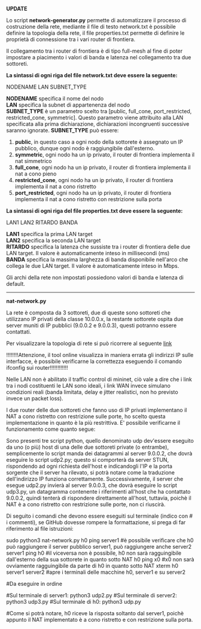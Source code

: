 <b>UPDATE</b>

Lo script <b>network-generator.py</b> permette di automatizzare il processo di costruzione della rete,
mediante il file di testo network.txt è possibile definire la topologia della rete, il file properties.txt permette di definire
le proprietà di connessione tra i vari router di frontiera.

Il collegamento tra i router di frontiera è di tipo full-mesh al fine di poter impostare a piacimento i valori di banda e latenza
nel collegamento tra due sottoreti.


<b>La sintassi di ogni riga del file network.txt deve essere la seguente:</b>

NODENAME LAN SUBNET_TYPE

<b>NODENAME</b> specifica il nome del nodo <br>
<b>LAN</b> specifica la subnet di appartenenza del nodo <br>
<b>SUBNET_TYPE</b> è un parametro scelto tra [public, full_cone, port_restricted, restricted_cone, symmetric]. Questo parametro viene attribuito alla LAN specificata
alla prima dichiarazione, dichiarazioni incongruenti successive saranno ignorate.
<b>SUBNET_TYPE</b> può essere:
1) <b>public</b>, in questo caso a ogni nodo della sottorete è assegnato un IP pubblico, dunque ogni nodo è raggiungibile dall'esterno.
2) <b>symmetric</b>, ogni nodo ha un ip privato, il router di frontiera implementa il nat simmetrico
3) <b>full_cone</b>, ogni nodo ha un ip privato, il router di frontiera implementa il nat a cono pieno
4) <b>restricted_cone</b>, ogni nodo ha un ip privato, il router di frontiera implementa il nat a cono ristretto
5) <b>port_restricted</b>, ogni nodo ha un ip privato, il router di frontiera implementa il nat a cono ristretto con restrizione sulla porta

<b>La sintassi di ogni riga del file properties.txt deve essere la seguente:</b>

LAN1 LAN2 RITARDO BANDA

<b>LAN1</b> specifica la prima LAN target<br>
<b>LAN2</b> specifica la seconda LAN target<br>
<b>RITARDO</b> specifica la latenza che sussiste tra i router di frontiera delle due LAN target. Il valore è automaticamente inteso in millisecondi (ms)<br>
<b>BANDA</b> specifica la massima larghezza di banda disponibile nell'arco che collega le due LAN target. Il valore è automaticamente inteso in Mbps. <br>

Gli archi della rete non impostati possiedono valori di banda e latenza di default.

   
________________________________________________________________________







<b>nat-network.py</b>


La rete è composta da 3 sottoreti, due di queste sono sottoreti che utilizzano IP privati della classe 10.0.0.x, la restante sottorete ospita due server muniti di IP pubblici (9.0.0.2 e 9.0.0.3), questi potranno essere contattati.


Per visualizzare la topologia di rete si può ricorrere al seguente [link](http://demo.spear.narmox.com/app/?apiurl=demo#!/mininet?data=%7B%22dump%22%3A%22%3CHost%20h0%3A%20h0-eth0%3A10.0.0.2%20pid%3D16790%3E%20%5Cn%3CHost%20h1%3A%20h1-eth0%3A10.0.0.3%20pid%3D16792%3E%20%5Cn%3CHost%20h2%3A%20h2-eth0%3A10.0.0.4%20pid%3D16794%3E%20%5Cn%3CHost%20h3%3A%20h3-eth0%3A10.0.0.5%20pid%3D16796%3E%20%5Cn%3CLinuxRouter%20r1%3A%20r1-eth0%3A10.0.0.1%2Cr1-eth1%3A5.0.1.1%20pid%3D16800%3E%20%5Cn%3CLinuxRouter%20r2%3A%20r2-eth0%3A10.0.0.1%2Cr2-eth1%3A5.0.1.3%20pid%3D16802%3E%20%5Cn%3CLinuxRouter%20r3%3A%20r3-eth1%3A9.0.0.1%2Cr3-eth2%3A5.0.1.2%20pid%3D16804%3E%20%5Cn%3CHost%20server1%3A%20server1-eth0%3A9.0.0.2%20pid%3D16806%3E%20%5Cn%3CHost%20server2%3A%20server2-eth0%3A9.0.0.3%20pid%3D16808%3E%20%5Cn%3CHost%20x0%3A%20x0-eth0%3A10.0.0.6%20pid%3D16810%3E%20%5Cn%3CHost%20x1%3A%20x1-eth0%3A10.0.0.7%20pid%3D16812%3E%20%5Cn%3CHost%20x2%3A%20x2-eth0%3A10.0.0.8%20pid%3D16814%3E%20%5Cn%3CHost%20x3%3A%20x3-eth0%3A10.0.0.9%20pid%3D16816%3E%20%5Cn%3COVSSwitch%20s1%3A%20lo%3A127.0.0.1%2Cs1-eth1%3ANone%2Cs1-eth2%3ANone%2Cs1-eth3%3ANone%2Cs1-eth4%3ANone%2Cs1-eth5%3ANone%20pid%3D16821%3E%20%5Cn%3COVSSwitch%20s2%3A%20lo%3A127.0.0.1%2Cs2-eth1%3ANone%2Cs2-eth2%3ANone%2Cs2-eth3%3ANone%2Cs2-eth4%3ANone%2Cs2-eth5%3ANone%20pid%3D16824%3E%20%5Cn%3COVSSwitch%20s3%3A%20lo%3A127.0.0.1%2Cs3-eth1%3ANone%2Cs3-eth2%3ANone%2Cs3-eth3%3ANone%20pid%3D16827%3E%20%5Cn%3COVSSwitch%20s4%3A%20lo%3A127.0.0.1%2Cs4-eth1%3ANone%2Cs4-eth2%3ANone%2Cs4-eth3%3ANone%20pid%3D16830%3E%20%5Cn%3COVSController%20c0%3A%20127.0.0.1%3A6653%20pid%3D16783%3E%22%2C%22links%22%3A%22h0-eth0%3C-%3Es1-eth1%20(OK%20OK)%20%5Cnh1-eth0%3C-%3Es1-eth2%20(OK%20OK)%20%5Cnh2-eth0%3C-%3Es1-eth3%20(OK%20OK)%20%5Cnh3-eth0%3C-%3Es1-eth4%20(OK%20OK)%20%5Cnr1-eth0%3C-%3Es1-eth5%20(OK%20OK)%20%5Cnr1-eth1%3C-%3Es3-eth1%20(OK%20OK)%20%5Cnr2-eth0%3C-%3Es2-eth5%20(OK%20OK)%20%5Cnr2-eth1%3C-%3Es3-eth2%20(OK%20OK)%20%5Cnr3-eth2%3C-%3Es3-eth3%20(OK%20OK)%20%5Cnr3-eth1%3C-%3Es4-eth3%20(OK%20OK)%20%5Cnserver1-eth0%3C-%3Es4-eth1%20(OK%20OK)%20%5Cnserver2-eth0%3C-%3Es4-eth2%20(OK%20OK)%20%5Cnx0-eth0%3C-%3Es2-eth1%20(OK%20OK)%20%5Cnx1-eth0%3C-%3Es2-eth2%20(OK%20OK)%20%5Cnx2-eth0%3C-%3Es2-eth3%20(OK%20OK)%20%5Cnx3-eth0%3C-%3Es2-eth4%20(OK%20OK)%22%2C%22positions%22%3A%22%7B%5C%22objects%5C%22%3A%5B%7B%5C%22type%5C%22%3A%5C%22switch%5C%22%2C%5C%22id%5C%22%3A%5C%22s1%5C%22%2C%5C%22x%5C%22%3A-10.235400199890137%2C%5C%22y%5C%22%3A323.36151123046875%7D%2C%7B%5C%22type%5C%22%3A%5C%22switch%5C%22%2C%5C%22id%5C%22%3A%5C%22s2%5C%22%2C%5C%22x%5C%22%3A191.40969848632812%2C%5C%22y%5C%22%3A57.402801513671875%7D%2C%7B%5C%22type%5C%22%3A%5C%22switch%5C%22%2C%5C%22id%5C%22%3A%5C%22s3%5C%22%2C%5C%22x%5C%22%3A-95.70130157470703%2C%5C%22y%5C%22%3A144.00909423828125%7D%2C%7B%5C%22type%5C%22%3A%5C%22switch%5C%22%2C%5C%22id%5C%22%3A%5C%22s4%5C%22%2C%5C%22x%5C%22%3A-378%2C%5C%22y%5C%22%3A106%7D%2C%7B%5C%22type%5C%22%3A%5C%22router%5C%22%2C%5C%22id%5C%22%3A%5C%22r1%5C%22%2C%5C%22x%5C%22%3A-131.25166873876435%2C%5C%22y%5C%22%3A273.50048828125%7D%2C%7B%5C%22type%5C%22%3A%5C%22router%5C%22%2C%5C%22id%5C%22%3A%5C%22r2%5C%22%2C%5C%22x%5C%22%3A63.19293041284699%2C%5C%22y%5C%22%3A111.79460144042969%7D%2C%7B%5C%22type%5C%22%3A%5C%22router%5C%22%2C%5C%22id%5C%22%3A%5C%22r3%5C%22%2C%5C%22x%5C%22%3A-195.9281671518503%2C%5C%22y%5C%22%3A125.62699890136719%7D%2C%7B%5C%22type%5C%22%3A%5C%22server%5C%22%2C%5C%22id%5C%22%3A%5C%22h0%5C%22%2C%5C%22x%5C%22%3A160.9925405384843%2C%5C%22y%5C%22%3A399%7D%2C%7B%5C%22type%5C%22%3A%5C%22server%5C%22%2C%5C%22id%5C%22%3A%5C%22h1%5C%22%2C%5C%22x%5C%22%3A189.9925405384843%2C%5C%22y%5C%22%3A353%7D%2C%7B%5C%22type%5C%22%3A%5C%22server%5C%22%2C%5C%22id%5C%22%3A%5C%22h2%5C%22%2C%5C%22x%5C%22%3A211.9925405384843%2C%5C%22y%5C%22%3A291%7D%2C%7B%5C%22type%5C%22%3A%5C%22server%5C%22%2C%5C%22id%5C%22%3A%5C%22h3%5C%22%2C%5C%22x%5C%22%3A179.63813990371867%2C%5C%22y%5C%22%3A239.31849670410156%7D%2C%7B%5C%22type%5C%22%3A%5C%22server%5C%22%2C%5C%22id%5C%22%3A%5C%22server1%5C%22%2C%5C%22x%5C%22%3A-468.00745946151574%2C%5C%22y%5C%22%3A13%7D%2C%7B%5C%22type%5C%22%3A%5C%22server%5C%22%2C%5C%22id%5C%22%3A%5C%22server2%5C%22%2C%5C%22x%5C%22%3A-544.0074594615157%2C%5C%22y%5C%22%3A93%7D%2C%7B%5C%22type%5C%22%3A%5C%22server%5C%22%2C%5C%22id%5C%22%3A%5C%22x0%5C%22%2C%5C%22x%5C%22%3A404.99254053848426%2C%5C%22y%5C%22%3A47%7D%2C%7B%5C%22type%5C%22%3A%5C%22server%5C%22%2C%5C%22id%5C%22%3A%5C%22x1%5C%22%2C%5C%22x%5C%22%3A431.99254053848426%2C%5C%22y%5C%22%3A96%7D%2C%7B%5C%22type%5C%22%3A%5C%22server%5C%22%2C%5C%22id%5C%22%3A%5C%22x2%5C%22%2C%5C%22x%5C%22%3A443.99254053848426%2C%5C%22y%5C%22%3A145%7D%2C%7B%5C%22type%5C%22%3A%5C%22server%5C%22%2C%5C%22id%5C%22%3A%5C%22x3%5C%22%2C%5C%22x%5C%22%3A474.99254053848426%2C%5C%22y%5C%22%3A197%7D%5D%7D%22%7D)

!!!!!!!!Attenzione, il tool online visualizza in maniera errata gli indirizzi IP sulle interfacce, è possibile verificarne la correttezza eseguendo il comando ifconfig sui router!!!!!!!!!!!!

Nelle LAN non è abilitato il traffic control di mininet, ciò vale a dire che i link tra i nodi costituenti le LAN sono ideali, i link WAN
invece simulano condizioni reali (banda limitata, delay e jitter realistici, non ho previsto invece un packet loss).

I due router delle due sottoreti che fanno uso di IP privati implementano il NAT a cono ristretto con restrizione sulle porte, ho scelto questa implementazione in quanto è la più restrittiva. E' possibile verificarne il funzionamento come quanto segue:

Sono presenti tre script python, quello denominato udp dev'essere eseguito da uno (o più) host di una delle due sottoreti private (o entrambe), semplicemente lo script manda dei datagrammi al server 9.0.0.2, che dovrà eseguire lo script udp2.py; questo si comporterà da server STUN, rispondendo ad ogni richiesta dell'host e indicandogli l'IP e la porta sorgente che il server ha rilevato, si potrà notare come la traduzione dell'indirizzo IP funziona correttamente. Successivamente, il server che esegue udp2.py invierà al server 9.0.0.3, che dovrà eseguire lo script udp3.py, un datagramma contenente i riferimenti all'host che ha contattato 9.0.0.2, quindi tenterà di rispondere direttamente all'host, tuttavia, poichè il NAT è a cono ristretto con restrizione sulle porte, non ci riuscirà. 


Di seguito i comandi che devono essere eseguiti sul terminale (indico con # i commenti), se GitHub dovesse rompere la formattazione, si prega di far riferimento al file istruzioni:

sudo python3 nat-network.py
h0 ping server1 									#è possibile verificare che h0 può raggiungere il server pubblico server1, può raggiungere anche 														server2
server1 ping h0										#il viceversa non è possibile, h0 non sarà ragguingibile dall'esterno della sua sottorete in quanto 													sotto NAT
h0 ping x0 											#x0 non sarà ovviamente ragguingibile da parte di h0 in quanto sotto NAT
xterm h0 server1 server2							#apre i terminali delle macchine h0, server1 e su server2

#Da eseguire in ordine

#Sul terminale di server1:
python3 udp2.py
#Sul terminale di server2:
python3 udp3.py
#Sul terminale di h0:
python3 udp.py

#Come si potrà notare, h0 riceve la risposta soltanto dal server1, poichè appunto il NAT implementato è a cono ristretto e con restrizione sulla porta.







